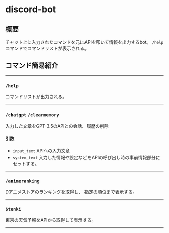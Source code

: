 ﻿# discord-bot
 
 ## 概要
 チャット上に入力されたコマンドを元にAPIを叩いて情報を出力するbot。
 `/help`コマンドでコマンドリストが表示される。
 
 ## コマンド簡易紹介
 - - -
 ### `/help`
 コマンドリストが出力される。
 - - -
 ### `/chatgpt` `/clearmemory`
 入力した文章をGPT-3.5のAPIとの会話、履歴の削除
 #### 引数
 - `input_text`
 APIへの入力文章
 - `system_text`
 入力した情報や設定などをAPIの呼び出し時の事前情報部分にセットする。
 - - -
 ### `/animeranking`
 Dアニメストアのランキングを取得し、 指定の順位まで表示する。
 - - -
 ### `$tenki`
 東京の天気予報をAPIから取得して表示する。
 - - -
 
